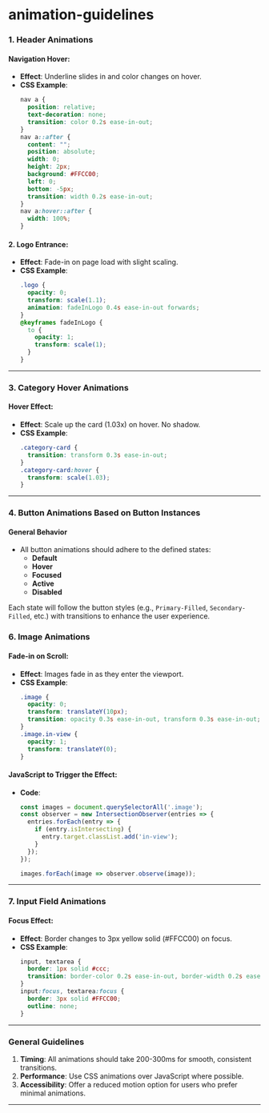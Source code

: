# animation-guidelines

### **1. Header Animations**

#### **Navigation Hover:**
- **Effect**: Underline slides in and color changes on hover.
- **CSS Example**:
  ```css
  nav a {
    position: relative;
    text-decoration: none;
    transition: color 0.2s ease-in-out;
  }
  nav a::after {
    content: "";
    position: absolute;
    width: 0;
    height: 2px;
    background: #FFCC00;
    left: 0;
    bottom: -5px;
    transition: width 0.2s ease-in-out;
  }
  nav a:hover::after {
    width: 100%;
  }
  ```

#### **2. Logo Entrance:**
- **Effect**: Fade-in on page load with slight scaling.
- **CSS Example**:
  ```css
  .logo {
    opacity: 0;
    transform: scale(1.1);
    animation: fadeInLogo 0.4s ease-in-out forwards;
  }
  @keyframes fadeInLogo {
    to {
      opacity: 1;
      transform: scale(1);
    }
  }
  ```

---

### **3. Category Hover Animations**

#### **Hover Effect**:
- **Effect**: Scale up the card (1.03x) on hover. No shadow.
- **CSS Example**:
  ```css
  .category-card {
    transition: transform 0.3s ease-in-out;
  }
  .category-card:hover {
    transform: scale(1.03);
  }
  ```

---



### **4. Button Animations Based on Button Instances**

#### **General Behavior**
- All button animations should adhere to the defined states:
  - **Default**
  - **Hover**
  - **Focused**
  - **Active**
  - **Disabled**

Each state will follow the button styles (e.g., `Primary-Filled`, `Secondary-Filled`, etc.) with transitions to enhance the user experience.
### **6. Image Animations**

#### **Fade-in on Scroll**:
- **Effect**: Images fade in as they enter the viewport.
- **CSS Example**:
  ```css
  .image {
    opacity: 0;
    transform: translateY(10px);
    transition: opacity 0.3s ease-in-out, transform 0.3s ease-in-out;
  }
  .image.in-view {
    opacity: 1;
    transform: translateY(0);
  }
  ```

#### **JavaScript to Trigger the Effect**:
- **Code**:
  ```javascript
  const images = document.querySelectorAll('.image');
  const observer = new IntersectionObserver(entries => {
    entries.forEach(entry => {
      if (entry.isIntersecting) {
        entry.target.classList.add('in-view');
      }
    });
  });

  images.forEach(image => observer.observe(image));
  ```

---

### **7. Input Field Animations**

#### **Focus Effect**:
- **Effect**: Border changes to 3px yellow solid (#FFCC00) on focus.
- **CSS Example**:
  ```css
  input, textarea {
    border: 1px solid #ccc;
    transition: border-color 0.2s ease-in-out, border-width 0.2s ease-in-out;
  }
  input:focus, textarea:focus {
    border: 3px solid #FFCC00;
    outline: none;
  }
  ```

---

### **General Guidelines**

1. **Timing**: All animations should take 200-300ms for smooth, consistent transitions.
2. **Performance**: Use CSS animations over JavaScript where possible.
3. **Accessibility**: Offer a reduced motion option for users who prefer minimal animations.

---
